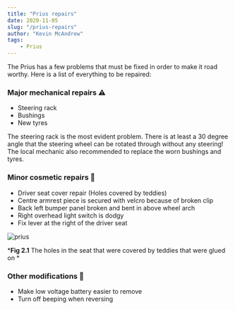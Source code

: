 ```yaml
---
title: "Prius repairs"
date: 2020-11-05
slug: "/prius-repairs"
author: "Kevin McAndrew"
tags:
    - Prius
---
```


The Prius has a few problems that must be fixed in order to make it road
worthy. Here is a list of everything to be repaired:

### Major mechanical repairs ⚠️

- Steering rack
- Bushings
- New tyres

The steering rack is the most evident problem. There is at least a 30 degree
angle that the steering wheel can be rotated through without any steering! 
The local mechanic also recommended to replace the worn bushings and tyres.

### Minor cosmetic repairs 💅

- Driver seat cover repair (Holes covered by teddies)
- Centre armrest piece is secured with velcro because of broken clip
- Back left bumper panel broken and bent in above wheel arch
- Right overhead light switch is dodgy
- Fix lever at the right of the driver seat

<div style={{ maxWidth: '550px', height: 'auto', margin: '0 auto' }}>

<img src="./seat.jpg" alt="prius"/>

</div>

<div style={{ textAlign: 'center' }}>

*__Fig 2.1__ The holes in the seat that were covered by teddies that were glued on *

</div>

### Other modifications 🔩

- Make low voltage battery easier to remove
- Turn off beeping when reversing